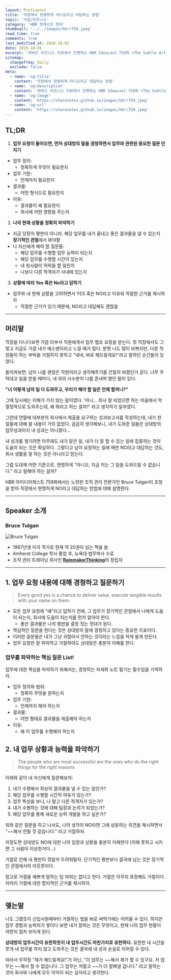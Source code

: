 ```yaml
---
layout: PostLayout
title: '직장에서 현명하게 아니오라고 대답하는 방법'
topic: '사업/비즈니스'
category: 'HBR 팟캐스트 정리'
thumbnail: '../../images/hbr/759.jpeg'
read_time: true
comments: true
last_modified_at: 2020-10-01
date: 2020-10-01
excerpt: '하버드 비즈니스 리뷰에서 진행하는 HBR Ideacast 759화 <The Subtle Art of Saying No>를 듣고 정리한 내용입니다.'
sitemap:
  changefreq: daily
  exclude: false
meta:
  - name: 'og:title'
    content: '직장에서 현명하게 아니오라고 대답하는 방법'
  - name: 'og:description'
    content: '하버드 비즈니스 리뷰에서 진행하는 HBR Ideacast 759화 <The Subtle Art of Saying No>를 듣고 정리한 내용입니다'
  - name: 'og:image'
    content: 'https://chansnotes.github.io/images/hbr/759.jpeg'
  - name: 'og:url'
    content: 'https://chansnotes.github.io/images/hbr/759.jpeg'
---
```


## TL;DR

1. **업무 요청이 들어오면, 먼저 상대방의 말을 경청하면서 업무와 관련된 중요한 질문 던지기**

- 업무 정의:
  - 정확하게 무엇이 필요한지
- 업무 기한:
  - 언제까지 필요한지
- 결과물:
  - 어떤 형식으로 필요한지
- 이유:
  - 결과물이 왜 필요한지
  - 회사에 어떤 영향을 주는지

2. **나의 현재 상황을 정확히 파악하기**

- 지금 당장의 평판이 아니라, 해당 업무를 내가 끝내고 좋은 결과물을 낼 수 있는지 **장기적인 관점**에서 봐야함
- 나 자신에게 해야 할 질문들:
  - 해당 업무를 수행할 업무 능력이 되는지
  - 해당 업무를 수행할 시간이 있는지
  - 내 윗사람이 허락을 할 일인지
  - 나보다 다른 적격자가 사내에 있는지

3. **상황에 따라 Yes 혹은 No라고 답하기**

- 업무와 내 현재 상황을 고려하면서 YES 혹은 NO라고 이유와 적절한 근거를 제시하자
  - 적절한 근거가 있기 때문에, NO라고 대답해도 괜찮음

---

## 머리말

직장을 다니다보면 가끔 타부서 직원에게서 업무 협조 요청을 받는다.
첫 직장에서도 그렇고 지금도 가끔 내가 예스맨이라고 느낄 때가 많다.
분명 나도 많이 바쁘지만, 다른 직원들이 하는 부탁을 거절하지 못하고 "네네, 바로 해드릴게요!"라고 말하던 순간들이 있었다.

돌이켜보면, 남이 나를 괜찮은 직원이라고 생각해주기를 간절히 바랬던거 같다.
너무 무턱대고 일을 받을 때마다, 내 위의 사수분이 나를 혼내며 했던 말이 있다.

**"너 이렇게 남의 일 다 도와주고, 우리가 해야 할 일은 언제 할꺼니?"**

그때 당시에는 이해가 가지 않는 말이였다.
'아니... 회사 잘 되었으면 하는 마음에서 막 열정적으로 도와주는데, 왜 뭐라고 하는 걸까?' 라고 생각하기 일쑤였다.

그런데 연말에 대부분의 회사에서 제출을 요구하는 성과보고서를 작성하는데, 내가 한 일들에 대해 쓸 내용이 거의 없었다.
곰곰히 생각해보니, 내가 도와준 일들은 상대방의 업무성과이지 내 성과는 아니였다...

내 성과를 챙기려면 아무래도 내가 맡은 일, 내가 더 잘 할 수 있는 일에 집중하는 것이 도움이 되는 것은 확실하다.
그렇다고 남이 요청하는 일에 매번 NO라고 대답하는 것도, 회사 생활을 잘 하는 것은 아니라고 믿는다.

그럼 도대체 어떤 기준으로, 현명하게 "아니오, 지금 저는 그 일을 도와드릴 수 없습니다." 라고 말해야 하는 걸까?

HBR 아이디어캐스트 759화에서는 노련한 조직 관리 전문가인 Bruce Tulgan이 초청을 받아 직장에서 현명하게 NO라고 대답하는 방법에 대해 설명한다.

---

## Speaker 소개

### Bruce Tulgan

![Bruce Tulgan](https://www.media-partners.com/upload/i20120725160541/img1.jpg)

- 1967년생 미국 작가로 현재 약 20권이 넘는 책을 씀
- Amherst College 학사 졸업 후, 뉴욕대 법무박사 수료
- 조직 관리 트레이닝 회사인 [**RainmakerThinking**](https://rainmakerthinking.com/)의 창립자

---

## 1. 업무 요청 내용에 대해 경청하고 질문하기

> Every good yes is a chance to deliver value, execute tangible results with your name on them.

- 모든 업무 요청에 "예"라고 답하기 전에, 그 업무가 장기적인 관점에서 나에게 도움이 되는지, 회사에 도움이 되는지를 먼저 알아야 한다.
  - 좋은 결과물은 나의 평판을 결정 짓는 잣대가 된다.
- 핵심적인 질문을 한다는 것은 상대방의 말에 경청하고 있다는 중요한 지표이다.
- 이러한 질문들은 내가 그냥 귀찮아서 안하는 것이라는 느낌을 적게 들게 만든다.
- 업무 요청만 잘 파악하고 거절하여도 상대방은 충분히 이해를 한다.

### 업무를 파악하는 핵심 질문 List!

업무에 대한 핵심을 파악하기 위해서는, 경청하는 자세와 노트 필기는 필수임을 기억하자.

- 업무 정의와 범위:
  - 정확히 무엇을 원하는지
- 업무 기한:
  - 언제까지 해야 하는지
- 결과물:
  - 어떤 형태로 결과물을 제출해야 하는지
- 이유:
  - 왜 이 업무를 수행해야 하는지

## 2. 내 업무 상황과 능력을 파악하기

> The people who are most successful are the ones who do the right things for the right reasons

아래와 같이 내 자신에게 질문해보자:

1. 내가 수행해서 최상의 결과물을 낼 수 있는 일인가?
2. 해당 업무를 수행할 시간적 여유가 있는가?
3. 업무 특성을 보니, 나 말고 다른 적격자가 있는가?
4. 내가 수행하는 것에 대해 팀장과 논의가 되었는가?
5. 해당 업무를 통해 새로운 능력 개발을 하고 싶은가?

위와 같은 질문을 하고 나서도, 나의 생각이 NO라면 그에 상응하는 의견을 제시하면서 "~~해서 안될 것 같습니다." 라고 거절하자.

이정도면 상대방도 NO에 대한 나의 입장과 상황을 충분히 이해한다 (이해 못하고 시키면 그 사람이 이상한거다...)

거절로 인해 내 평판이 깎일까 두려워말자. 단기적인 평판보다 결국에 남는 것은 장기적인 관점에서의 아웃풋이다.

참고로 거절을 예쁘게 말하는 팁 따위는 없다고 한다. 거절은 아무리 포장해도 거절이다. 차라리 거절에 대한 합리적인 근거를 제시하자.

---

## 맺는말

나도 그랬듯이 신입사원때부터 거절하는 법을 바로 써먹기에는 어려울 수 있다.
하지만 업무 경험과 능력치가 쌓이다 보면 내가 잘하는 것은 무엇이고, 현재 나의 업무 현황이 어떤지 점차 보이게 된다.

**상대방의 업무시간이 유한하듯이 내 업무시간도 마찬가지로 유한하다.**
유한한 내 시간을 쪼개 내 업무를 하지 않고 도와주는 것은 결국에 내 성과 손실로 이어질 수 있다.

따라서 무작정 "제가 해드릴게요!"가 아닌, "이 업무는 ~~해서 제가 할 수 있구요. 저 업무는 ~~해서 할 수 없습니다. 그 업무는 저말고 ~~가 더 잘해낼 겁니다." 라고 말하는 것이
회사와 나에게 모두 이익이 되는 길이라고 생각한다.
